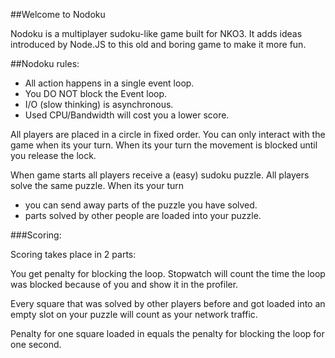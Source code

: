 ##Welcome to Nodoku

Nodoku is a multiplayer sudoku-like game built for NKO3. It adds ideas introduced by Node.JS to this old and boring game to make it more fun.


##Nodoku rules:

- All action happens in a single event loop.
- You DO NOT block the Event loop.
- I/O (slow thinking) is asynchronous.
- Used CPU/Bandwidth will cost you a lower score.





All players are placed in a circle in fixed order.
You can only interact with the game when its your turn.
When its your turn the movement is blocked until you release the lock.


When game starts all players receive a (easy) sudoku puzzle.
All players solve the same puzzle.
When its your turn

  - you can send away parts of the puzzle you have solved.
  - parts solved by other people are loaded into your puzzle.



###Scoring:

Scoring takes place in 2 parts:

You get penalty for blocking the loop. Stopwatch will count the time the loop was blocked because of you and show it in the profiler.

Every square that was solved by other players before and got loaded into an empty slot on your puzzle will count as your network traffic.

Penalty for one square loaded in equals the penalty for blocking the loop for one second.